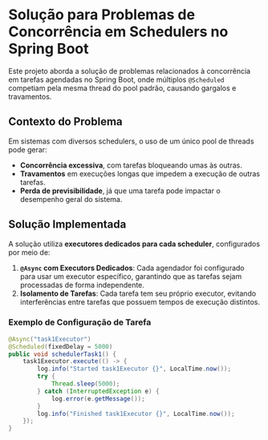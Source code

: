 # Solução para Problemas de Concorrência em Schedulers no Spring Boot

Este projeto aborda a solução de problemas relacionados à concorrência em tarefas agendadas no Spring Boot, onde múltiplos `@Scheduled` competiam pela mesma thread do pool padrão, causando gargalos e travamentos.

## Contexto do Problema
Em sistemas com diversos schedulers, o uso de um único pool de threads pode gerar:
- **Concorrência excessiva**, com tarefas bloqueando umas às outras.
- **Travamentos** em execuções longas que impedem a execução de outras tarefas.
- **Perda de previsibilidade**, já que uma tarefa pode impactar o desempenho geral do sistema.

## Solução Implementada
A solução utiliza **executores dedicados para cada scheduler**, configurados por meio de:
1. **`@Async` com Executors Dedicados**: Cada agendador foi configurado para usar um executor específico, garantindo que as tarefas sejam processadas de forma independente.
2. **Isolamento de Tarefas**: Cada tarefa tem seu próprio executor, evitando interferências entre tarefas que possuem tempos de execução distintos.

### Exemplo de Configuração de Tarefa
```java
@Async("task1Executor")
@Scheduled(fixedDelay = 5000)
public void schedulerTask1() {
    task1Executor.execute(() -> {
        log.info("Started task1Executor {}", LocalTime.now());
        try {
            Thread.sleep(5000);
        } catch (InterruptedException e) {
            log.error(e.getMessage());
        }
        log.info("Finished task1Executor {}", LocalTime.now());
    });
}
